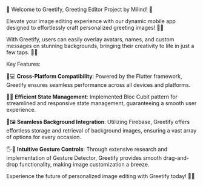 🌟 Welcome to Greetify, Greeting Editor Project by Milind! 🎉


Elevate your image editing experience with our dynamic mobile app designed to effortlessly craft personalized greeting images! 📸✨


With Greetify, users can easily overlay avatars, names, and custom messages on stunning backgrounds, bringing their creativity to life in just a few taps. 🎨💬


Key Features:

📱💻 **Cross-Platform Compatibility**: Powered by the Flutter framework, Greetify ensures seamless performance across all devices and platforms.

💼🔧 **Efficient State Management**: Implemented Bloc Cubit pattern for streamlined and responsive state management, guaranteeing a smooth user experience.

🌈🖼️ **Seamless Background Integration**: Utilizing Firebase, Greetify offers effortless storage and retrieval of background images, ensuring a vast array of options for every occasion.

🖐️🌟 **Intuitive Gesture Controls**: Through extensive research and implementation of Gesture Detector, Greetify provides smooth drag-and-drop functionality, making image customization a breeze.


Experience the future of personalized image editing with Greetify today! 🚀✨
